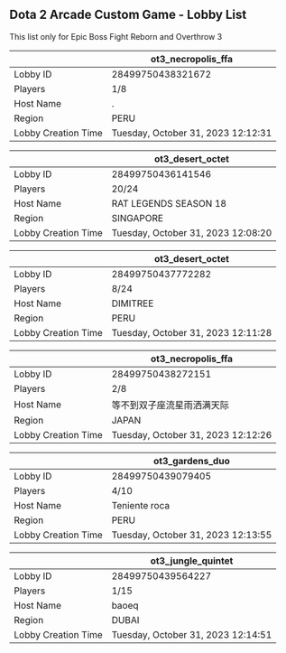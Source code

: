 ## Dota 2 Arcade Custom Game - Lobby List

This list only for Epic Boss Fight Reborn and Overthrow 3

|  | ot3_necropolis_ffa |
| ------ | ------ |
| Lobby ID | 28499750438321672 |
| Players | 1/8 |
| Host Name | . |
| Region | PERU |
| Lobby Creation Time | Tuesday, October 31, 2023 12:12:31 |


|  | ot3_desert_octet |
| ------ | ------ |
| Lobby ID | 28499750436141546 |
| Players | 20/24 |
| Host Name | RAT LEGENDS SEASON 18 |
| Region | SINGAPORE |
| Lobby Creation Time | Tuesday, October 31, 2023 12:08:20 |


|  | ot3_desert_octet |
| ------ | ------ |
| Lobby ID | 28499750437772282 |
| Players | 8/24 |
| Host Name | DIMITREE |
| Region | PERU |
| Lobby Creation Time | Tuesday, October 31, 2023 12:11:28 |


|  | ot3_necropolis_ffa |
| ------ | ------ |
| Lobby ID | 28499750438272151 |
| Players | 2/8 |
| Host Name | 等不到双子座流星雨洒满天际 |
| Region | JAPAN |
| Lobby Creation Time | Tuesday, October 31, 2023 12:12:26 |


|  | ot3_gardens_duo |
| ------ | ------ |
| Lobby ID | 28499750439079405 |
| Players | 4/10 |
| Host Name | Teniente roca |
| Region | PERU |
| Lobby Creation Time | Tuesday, October 31, 2023 12:13:55 |


|  | ot3_jungle_quintet |
| ------ | ------ |
| Lobby ID | 28499750439564227 |
| Players | 1/15 |
| Host Name | baoeq |
| Region | DUBAI |
| Lobby Creation Time | Tuesday, October 31, 2023 12:14:51 |


